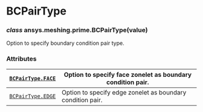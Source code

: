 <!-- vale off -->

<a id="bcpairtype"></a>

# BCPairType

<a id="ansys.meshing.prime.BCPairType"></a>

### *class* ansys.meshing.prime.BCPairType(value)

Option to specify boundary condition pair type.

<!-- !! processed by numpydoc !! -->

### Attributes

| [`BCPairType.FACE`](ansys.meshing.prime.BCPairType.FACE.md#ansys.meshing.prime.BCPairType.FACE)   | Option to specify face zonelet as boundary condition pair.   |
|---------------------------------------------------------------------------------------------------|--------------------------------------------------------------|
| [`BCPairType.EDGE`](ansys.meshing.prime.BCPairType.EDGE.md#ansys.meshing.prime.BCPairType.EDGE)   | Option to specify edge zonelet as boundary condition pair.   |
<!-- vale on -->
